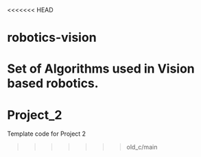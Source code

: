 <<<<<<< HEAD
# robotics-vision
Set of Algorithms used in Vision based robotics.
=======
# Project_2
Template code for Project 2
>>>>>>> old_c/main
